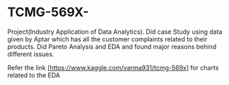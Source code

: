 # TCMG-569X-
Project(Industry Application of Data Analytics). Did case Study using data given by Aptar which has all the customer complaints related to their products. Did Pareto Analysis and EDA and found major reasons behind different issues.


Refer the link  [https://www.kaggle.com/varma931/tcmg-569x] for charts related to the EDA
